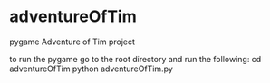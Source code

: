 # adventureOfTim
pygame Adventure of Tim project

to run the pygame go to the root directory and run the following:
cd adventureOfTim
python adventureOfTim.py
